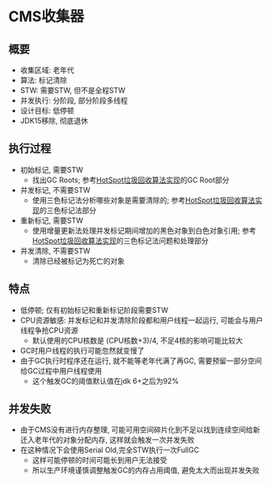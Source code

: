 # CMS收集器

## 概要

* 收集区域: 老年代
* 算法: 标记清除
* STW: 需要STW, 但不是全程STW
* 并发执行: 分阶段, 部分阶段多线程
* 设计目标: 低停顿
* JDK15移除, 彻底退休

## 执行过程

* 初始标记, 需要STW
  * 找出GC Roots; 参考[HotSpot垃圾回收算法实现](../垃圾回收理论/HotSpot垃圾回收算法实现.md)的GC Root部分
* 并发标记, 不需要STW
  * 使用三色标记法分析哪些对象是需要清除的; 参考[HotSpot垃圾回收算法实现](../垃圾回收理论/HotSpot垃圾回收算法实现.md)的三色标记法部分
* 重新标记, 需要STW
  * 使用增量更新法处理并发标记期间增加的黑色对象到白色对象引用; 参考[HotSpot垃圾回收算法实现](../垃圾回收理论/HotSpot垃圾回收算法实现.md)的三色标记法问题和处理部分
* 并发清除, 不需要STW
  * 清除已经被标记为死亡的对象

## 特点

* 低停顿; 仅有初始标记和重新标记阶段需要STW
* CPU资源敏感: 并发标记和并发清除阶段都和用户线程一起运行, 可能会与用户线程争抢CPU资源
  * 默认使用的CPU核数是 (CPU核数+3)/4, 不足4核的影响可能比较大
* GC时用户线程的执行可能忽然就变慢了
* 由于GC执行时程序还在运行, 就不能等老年代满了再GC, 需要预留一部分空间给GC过程中用户线程使用
  * 这个触发GC的阈值默认值在jdk 6+之后为92%

## 并发失败

* 由于CMS没有进行内存整理, 可能可用空间碎片化到不足以找到连续空间给新迁入老年代的对象分配内存, 这样就会触发一次并发失败
* 在这种情况下会使用Serial Old,完全STW执行一次FullGC
  * 这样可能停顿的时间可能长到用户无法接受
  * 所以生产环境谨慎调整触发GC的内存占用阈值, 避免太大而出现并发失败